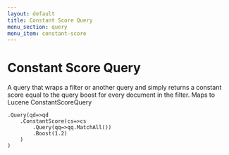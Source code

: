 ```yaml
---
layout: default
title: Constant Score Query
menu_section: query
menu_item: constant-score
---
```



# Constant Score Query

A query that wraps a filter or another query and simply returns a constant score equal to the query boost for every document in the filter. Maps to Lucene ConstantScoreQuery

	.Query(qd=>qd
		.ConstantScore(cs=>cs
			.Query(qq=>qq.MatchAll())
			.Boost(1.2)
		)
	)


